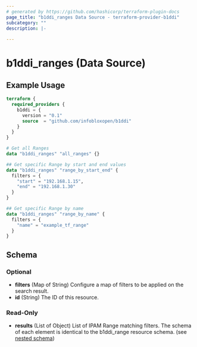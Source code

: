 ```yaml
---
# generated by https://github.com/hashicorp/terraform-plugin-docs
page_title: "b1ddi_ranges Data Source - terraform-provider-b1ddi"
subcategory: ""
description: |-
  
---
```


# b1ddi_ranges (Data Source)



## Example Usage

```terraform
terraform {
  required_providers {
    b1ddi = {
      version = "0.1"
      source  = "github.com/infobloxopen/b1ddi"
    }
  }
}

# Get all Ranges
data "b1ddi_ranges" "all_ranges" {}

## Get specific Range by start and end values
data "b1ddi_ranges" "range_by_start_end" {
  filters = {
    "start" = "192.168.1.15",
    "end" = "192.168.1.30"
  }
}

## Get specific Range by name
data "b1ddi_ranges" "range_by_name" {
  filters = {
    "name" = "example_tf_range"
  }
}
```

<!-- schema generated by tfplugindocs -->
## Schema

### Optional

- **filters** (Map of String) Configure a map of filters to be applied on the search result.
- **id** (String) The ID of this resource.

### Read-Only

- **results** (List of Object) List of IPAM Range matching filters. The schema of each element is identical to the b1ddi_range resource schema. (see [nested schema](../resources/range.md))
